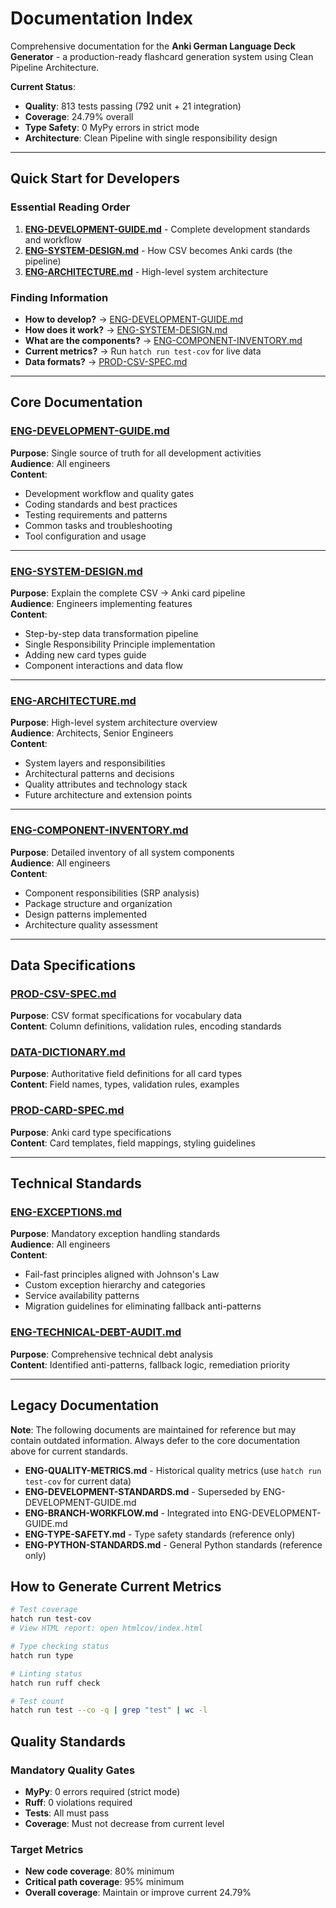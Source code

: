 # Documentation Index

Comprehensive documentation for the **Anki German Language Deck Generator** - a production-ready flashcard generation system using Clean Pipeline Architecture.

**Current Status**:  
- **Quality**: 813 tests passing (792 unit + 21 integration)  
- **Coverage**: 24.79% overall  
- **Type Safety**: 0 MyPy errors in strict mode  
- **Architecture**: Clean Pipeline with single responsibility design

---

## Quick Start for Developers

### Essential Reading Order
1. **[ENG-DEVELOPMENT-GUIDE.md](./ENG-DEVELOPMENT-GUIDE.md)** - Complete development standards and workflow
2. **[ENG-SYSTEM-DESIGN.md](./ENG-SYSTEM-DESIGN.md)** - How CSV becomes Anki cards (the pipeline)
3. **[ENG-ARCHITECTURE.md](./ENG-ARCHITECTURE.md)** - High-level system architecture

### Finding Information
- **How to develop?** → [ENG-DEVELOPMENT-GUIDE.md](./ENG-DEVELOPMENT-GUIDE.md)
- **How does it work?** → [ENG-SYSTEM-DESIGN.md](./ENG-SYSTEM-DESIGN.md)  
- **What are the components?** → [ENG-COMPONENT-INVENTORY.md](./ENG-COMPONENT-INVENTORY.md)
- **Current metrics?** → Run `hatch run test-cov` for live data
- **Data formats?** → [PROD-CSV-SPEC.md](PM-CSV-SPEC.md)

---

## Core Documentation

### [ENG-DEVELOPMENT-GUIDE.md](./ENG-DEVELOPMENT-GUIDE.md)
**Purpose**: Single source of truth for all development activities  
**Audience**: All engineers  
**Content**:
- Development workflow and quality gates
- Coding standards and best practices
- Testing requirements and patterns
- Common tasks and troubleshooting
- Tool configuration and usage

---

### [ENG-SYSTEM-DESIGN.md](./ENG-SYSTEM-DESIGN.md)
**Purpose**: Explain the complete CSV → Anki card pipeline  
**Audience**: Engineers implementing features  
**Content**:
- Step-by-step data transformation pipeline
- Single Responsibility Principle implementation
- Adding new card types guide
- Component interactions and data flow

---

### [ENG-ARCHITECTURE.md](./ENG-ARCHITECTURE.md)
**Purpose**: High-level system architecture overview  
**Audience**: Architects, Senior Engineers  
**Content**:
- System layers and responsibilities
- Architectural patterns and decisions
- Quality attributes and technology stack
- Future architecture and extension points

---

### [ENG-COMPONENT-INVENTORY.md](./ENG-COMPONENT-INVENTORY.md)
**Purpose**: Detailed inventory of all system components  
**Audience**: All engineers  
**Content**:
- Component responsibilities (SRP analysis)
- Package structure and organization
- Design patterns implemented
- Architecture quality assessment

---

## Data Specifications

### [PROD-CSV-SPEC.md](PM-CSV-SPEC.md)
**Purpose**: CSV format specifications for vocabulary data  
**Content**: Column definitions, validation rules, encoding standards

### [DATA-DICTIONARY.md](ENG-DATA-DICTIONARY.md)
**Purpose**: Authoritative field definitions for all card types  
**Content**: Field names, types, validation rules, examples

### [PROD-CARD-SPEC.md](PM-CARD-SPEC.md)
**Purpose**: Anki card type specifications  
**Content**: Card templates, field mappings, styling guidelines

---

## Technical Standards

### [ENG-EXCEPTIONS.md](./ENG-EXCEPTIONS.md)
**Purpose**: Mandatory exception handling standards  
**Audience**: All engineers  
**Content**:
- Fail-fast principles aligned with Johnson's Law
- Custom exception hierarchy and categories
- Service availability patterns
- Migration guidelines for eliminating fallback anti-patterns

### [ENG-TECHNICAL-DEBT-AUDIT.md](./ENG-TECHNICAL-DEBT-AUDIT.md)
**Purpose**: Comprehensive technical debt analysis  
**Content**: Identified anti-patterns, fallback logic, remediation priority

---

## Legacy Documentation

**Note**: The following documents are maintained for reference but may contain outdated information. Always defer to the core documentation above for current standards.

- **ENG-QUALITY-METRICS.md** - Historical quality metrics (use `hatch run test-cov` for current data)
- **ENG-DEVELOPMENT-STANDARDS.md** - Superseded by ENG-DEVELOPMENT-GUIDE.md
- **ENG-BRANCH-WORKFLOW.md** - Integrated into ENG-DEVELOPMENT-GUIDE.md
- **ENG-TYPE-SAFETY.md** - Type safety standards (reference only)
- **ENG-PYTHON-STANDARDS.md** - General Python standards (reference only)

## How to Generate Current Metrics

```bash
# Test coverage
hatch run test-cov
# View HTML report: open htmlcov/index.html

# Type checking status
hatch run type

# Linting status
hatch run ruff check

# Test count
hatch run test --co -q | grep "test" | wc -l
```

## Quality Standards

### Mandatory Quality Gates
- **MyPy**: 0 errors required (strict mode)
- **Ruff**: 0 violations required
- **Tests**: All must pass
- **Coverage**: Must not decrease from current level

### Target Metrics
- **New code coverage**: 80% minimum
- **Critical path coverage**: 95% minimum
- **Overall coverage**: Maintain or improve current 24.79%